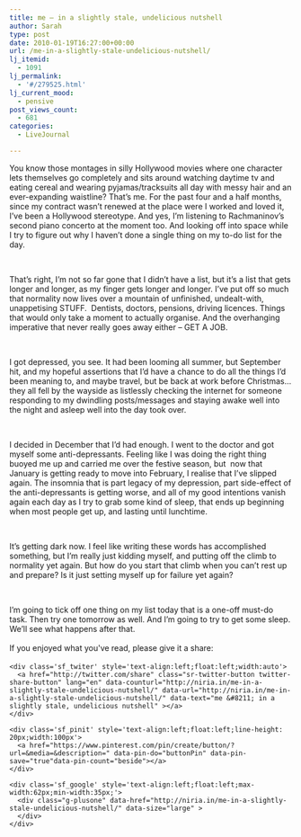 ```yaml
---
title: me – in a slightly stale, undelicious nutshell
author: Sarah
type: post
date: 2010-01-19T16:27:00+00:00
url: /me-in-a-slightly-stale-undelicious-nutshell/
lj_itemid:
  - 1091
lj_permalink:
  - '#/279525.html'
lj_current_mood:
  - pensive
post_views_count:
  - 681
categories:
  - LiveJournal

---
```

<div id="fb-root">
</div>

You know those montages in silly Hollywood movies where one character lets themselves go completely and sits around watching daytime tv and eating cereal and wearing pyjamas/tracksuits all day with messy hair and an ever-expanding waistline? That&#8217;s me. For the past four and a half months, since my contract wasn&#8217;t renewed at the place were I worked and loved it, I&#8217;ve been a Hollywood stereotype. And yes, I&#8217;m listening to Rachmaninov&#8217;s second piano concerto at the moment too. And looking off into space while I try to figure out why I haven&#8217;t done a single thing on my to-do list for the day.

<div>
  <p>
    &nbsp;
  </p>
  
  <p>
    That&#8217;s right, I&#8217;m not so far gone that I didn&#8217;t have a list, but it&#8217;s a list that gets longer and longer, as my finger gets longer and longer. I&#8217;ve put off so much that normality now lives over a mountain of unfinished, undealt-with, unappetising STUFF. &nbsp;Dentists, doctors, pensions, driving licences. Things that would only take a moment to actually organise. And the overhanging imperative that never really goes away either &#8211; GET A JOB.
  </p>
  
  <p>
    &nbsp;
  </p>
  
  <p>
    I got depressed, you see. It had been looming all summer, but&nbsp;September hit, and my hopeful assertions that I&#8217;d have a chance to do all the things I&#8217;d been meaning to, and maybe travel, but be back at work before Christmas&#8230; they all fell by the wayside as listlessly checking the internet for someone responding to my dwindling posts/messages and staying awake well into the night and asleep well into the day took over.
  </p>
  
  <p>
    &nbsp;
  </p>
  
  <p>
    I decided&nbsp;in December that I&#8217;d had enough. I went to the doctor and got myself some anti-depressants. Feeling like I was doing the right thing buoyed me up and carried me over the festive season, but &nbsp;now that January is getting ready to move into February, I realise that I&#8217;ve slipped again. The insomnia that is part legacy of my depression, part side-effect of the anti-depressants is getting worse, and all of my good intentions vanish again each day as I try to grab some kind of sleep, that ends up beginning when most people get up, and lasting until lunchtime.
  </p>
  
  <p>
    &nbsp;
  </p>
  
  <p>
    It&#8217;s getting dark now. I feel like writing these words has accomplished something, but I&#8217;m really just kidding myself, and putting off the climb to normality yet again. But how do you start that climb when you can&#8217;t rest up and prepare? Is it just setting myself up for failure yet again?
  </p>
  
  <p>
    &nbsp;
  </p>
  
  <p>
    I&#8217;m going to tick off one thing on my list today that is a one-off must-do task. Then try one tomorrow as well. And I&#8217;m going to try to get some sleep. We&#8217;ll see what happens after that.
  </p>
</div>

<div class='sfsi_Sicons' style='width: 100%; display: inline-block; vertical-align: middle; text-align:left'>
  <div style='margin:0px 8px 0px 0px; line-height: 24px'>
    <span>If you enjoyed what you've read, please give it a share:</span>
  </div>
  
  <div class='sfsi_socialwpr'>
    <div class='sf_fb' style='text-align:left;width:125px'>
      <div class="fb-like" href="http://niria.in/me-in-a-slightly-stale-undelicious-nutshell/" width="180" send="false" showfaces="false"  action="like" data-share="true"data-layout="button_count" >
      </div>
    </div>
    
    <div class='sf_twiter' style='text-align:left;float:left;width:auto'>
      <a href="http://twitter.com/share" class="sr-twitter-button twitter-share-button" lang="en" data-counturl="http://niria.in/me-in-a-slightly-stale-undelicious-nutshell/" data-url="http://niria.in/me-in-a-slightly-stale-undelicious-nutshell/" data-text="me &#8211; in a slightly stale, undelicious nutshell" ></a>
    </div>
    
    <div class='sf_pinit' style='text-align:left;float:left;line-height: 20px;width:100px'>
      <a href="https://www.pinterest.com/pin/create/button/?url=&media=&description=" data-pin-do="buttonPin" data-pin-save="true"data-pin-count="beside"></a>
    </div>
    
    <div class='sf_google' style='text-align:left;float:left;max-width:62px;min-width:35px;'>
      <div class="g-plusone" data-href="http://niria.in/me-in-a-slightly-stale-undelicious-nutshell/" data-size="large" >
      </div>
    </div>
  </div>
</div>